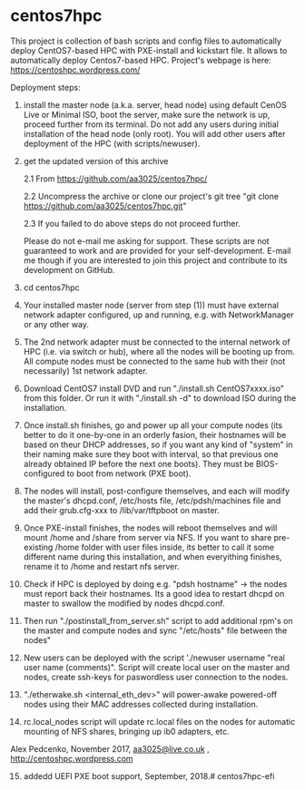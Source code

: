 # centos7hpc
This project is collection of bash scripts and config files to automatically deploy CentOS7-based HPC with PXE-install and kickstart file. It allows to automatically deploy Centos7-based HPC. Project's webpage is here: https://centoshpc.wordpress.com/

Deployment steps:

1) install the master node (a.k.a. server, head node) using default CenOS Live or Minimal ISO, boot the server, make sure the network is up, proceed further from its terminal.
Do not add any users during initial installation of the head node (only root). You will add other users after deployment of the HPC (with scripts/newuser).

2) get the updated version of this archive

    2.1 From  https://github.com/aa3025/centos7hpc/
    
    2.2 Uncompress the archive or clone our project's git tree "git clone https://github.com/aa3025/centos7hpc.git"
    
    2.3 If you failed to do above steps do not proceed further.
    
    Please do not e-mail me asking for support. These scripts are not guaranteed to work and are provided for your self-development. E-mail me though if you are interested to join this project and contribute to its development on GitHub.

3) cd centos7hpc

4) Your installed master node (server from step (1)) must have external network adapter configured, up and running, e.g. with NetworkManager or any other way. 

5) The 2nd network adapter must be connected to the internal network of HPC (i.e. via switch or hub), where all the nodes will be booting up from. All compute nodes must be connected to the same hub with their (not necessarily) 1st network adapter.

4) Download CentOS7 install DVD and run "./install.sh CentOS7xxxx.iso" from this folder. Or run it with "./install.sh -d"  to download ISO during the installation.

5) Once install.sh finishes, go and power up all your compute nodes (its better to do it one-by-one in an orderly fasion, their hostnames will be based on theur DHCP addresses, so if you want any kind of "system" in their naming make sure they boot with interval, so that previous one already obtained IP before the next one boots). They must be BIOS-configured to boot from network (PXE boot).

6) The nodes will install, post-configure themselves, and each will modify the master's dhcpd.conf, /etc/hosts file, /etc/pdsh/machines file and add their grub.cfg-xxx to /lib/var/tftpboot on master.

7) Once PXE-install finishes, the nodes will reboot themselves and will mount /home and /share from server via NFS. If you want to share pre-existing /home folder with user files inside, its better to call it some different name during this installation, and when everyithing finishes, rename it to /home and restart nfs server.

8) Check if HPC is deployed by doing e.g. "pdsh hostname" -> the nodes must report back their hostnames. Its a good idea to restart dhcpd on master to swallow the modified by nodes dhcpd.conf.



9) Then run "./postinstall_from_server.sh" script to add additional rpm's on the master and compute nodes and sync "/etc/hosts" file between the nodes"

10) New users can be deployed with the script  './newuser username "real user name (comments)". Script will create local user on the master and nodes, create ssh-keys for paswordless user connection to the nodes.

13) "./etherwake.sh <internal_eth_dev>" will power-awake powered-off nodes using their MAC addresses collected during installation.

14) rc.local_nodes script will update rc.local files on the nodes for automatic mounting of NFS shares, bringing up ib0 adapters, etc.

Alex Pedcenko, November 2017,  aa3025@live.co.uk , http://centoshpc.wordpress.com 






15) addedd UEFI PXE boot support, September, 2018.# centos7hpc-efi
